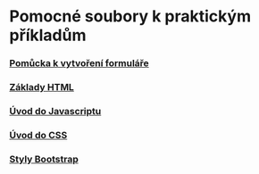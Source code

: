 # Pomocné soubory k praktickým příkladům

### [Pomůcka k vytvoření formuláře](https://michalvarys.github.io/gpt-app-tools/builder.html)


### [Základy HTML](https://www.jakpsatweb.cz/zaklady-html.html)
### [Úvod do Javascriptu](https://www.jakpsatweb.cz/javascript/javascript-uvod.html)
### [Úvod do CSS](https://www.jakpsatweb.cz/css/css-uvod.html)

### [Styly Bootstrap](https://getbootstrap.com/docs/5.3/getting-started/introduction/)
